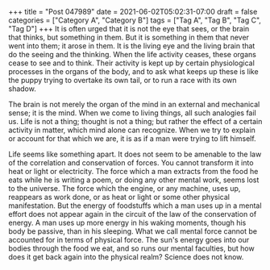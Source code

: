 +++
title = "Post 047989"
date = 2021-06-02T05:02:31-07:00
draft = false
categories = ["Category A", "Category B"]
tags = ["Tag A", "Tag B", "Tag C", "Tag D"]
+++
It is often urged that it is not the eye that sees, or the brain that thinks, but something in them. But it is something in them that never went into them; it arose in them. It is the living eye and the living brain that do the seeing and the thinking. When the life activity ceases, these organs cease to see and to think. Their activity is kept up by certain physiological processes in the organs of the body, and to ask what keeps up these is like the puppy trying to overtake its own tail, or to run a race with its own shadow.

The brain is not merely the organ of the mind in an external and mechanical sense; it is the mind. When we come to living things, all such analogies fail us. Life is not a thing; thought is not a thing; but rather the effect of a certain activity in matter, which mind alone can recognize. When we try to explain or account for that which we are, it is as if a man were trying to lift himself.

Life seems like something apart. It does not seem to be amenable to the law of the correlation and conservation of forces. You cannot transform it into heat or light or electricity. The force which a man extracts from the food he eats while he is writing a poem, or doing any other mental work, seems lost to the universe. The force which the engine, or any machine, uses up, reappears as work done, or as heat or light or some other physical manifestation. But the energy of foodstuffs which a man uses up in a mental effort does not appear again in the circuit of the law of the conservation of energy. A man uses up more energy in his waking moments, though his body be passive, than in his sleeping. What we call mental force cannot be accounted for in terms of physical force. The sun's energy goes into our bodies through the food we eat, and so runs our mental faculties, but how does it get back again into the physical realm? Science does not know.
